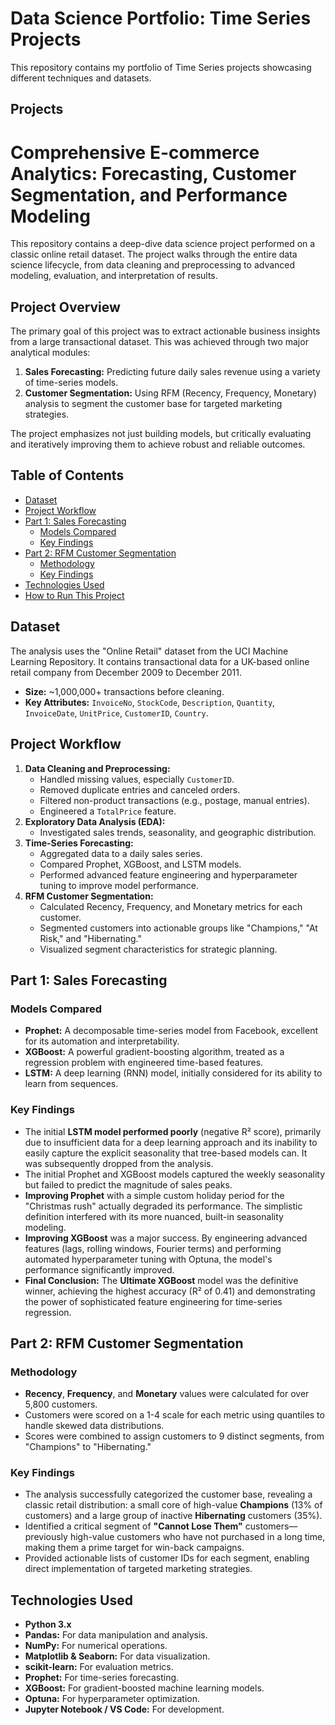 # Data Science Portfolio: Time Series Projects

This repository contains my portfolio of Time Series projects showcasing different techniques and datasets.

## Projects

# Comprehensive E-commerce Analytics: Forecasting, Customer Segmentation, and Performance Modeling

This repository contains a deep-dive data science project performed on a classic online retail dataset. The project walks through the entire data science lifecycle, from data cleaning and preprocessing to advanced modeling, evaluation, and interpretation of results.

## Project Overview

The primary goal of this project was to extract actionable business insights from a large transactional dataset. This was achieved through two major analytical modules:

1.  **Sales Forecasting:** Predicting future daily sales revenue using a variety of time-series models.
2.  **Customer Segmentation:** Using RFM (Recency, Frequency, Monetary) analysis to segment the customer base for targeted marketing strategies.

The project emphasizes not just building models, but critically evaluating and iteratively improving them to achieve robust and reliable outcomes.

## Table of Contents

- [Dataset](#dataset)
- [Project Workflow](#project-workflow)
- [Part 1: Sales Forecasting](#part-1-sales-forecasting)
  - [Models Compared](#models-compared)
  - [Key Findings](#key-findings)
- [Part 2: RFM Customer Segmentation](#part-2-rfm-customer-segmentation)
  - [Methodology](#methodology)
  - [Key Findings](#key-findings-1)
- [Technologies Used](#technologies-used)
- [How to Run This Project](#how-to-run-this-project)

## Dataset

The analysis uses the "Online Retail" dataset from the UCI Machine Learning Repository. It contains transactional data for a UK-based online retail company from December 2009 to December 2011.

-   **Size:** ~1,000,000+ transactions before cleaning.
-   **Key Attributes:** `InvoiceNo`, `StockCode`, `Description`, `Quantity`, `InvoiceDate`, `UnitPrice`, `CustomerID`, `Country`.

## Project Workflow

1.  **Data Cleaning and Preprocessing:**
    -   Handled missing values, especially `CustomerID`.
    -   Removed duplicate entries and canceled orders.
    -   Filtered non-product transactions (e.g., postage, manual entries).
    -   Engineered a `TotalPrice` feature.
2.  **Exploratory Data Analysis (EDA):**
    -   Investigated sales trends, seasonality, and geographic distribution.
3.  **Time-Series Forecasting:**
    -   Aggregated data to a daily sales series.
    -   Compared Prophet, XGBoost, and LSTM models.
    -   Performed advanced feature engineering and hyperparameter tuning to improve model performance.
4.  **RFM Customer Segmentation:**
    -   Calculated Recency, Frequency, and Monetary metrics for each customer.
    -   Segmented customers into actionable groups like "Champions," "At Risk," and "Hibernating."
    -   Visualized segment characteristics for strategic planning.

## Part 1: Sales Forecasting

### Models Compared

-   **Prophet:** A decomposable time-series model from Facebook, excellent for its automation and interpretability.
-   **XGBoost:** A powerful gradient-boosting algorithm, treated as a regression problem with engineered time-based features.
-   **LSTM:** A deep learning (RNN) model, initially considered for its ability to learn from sequences.

### Key Findings

-   The initial **LSTM model performed poorly** (negative R² score), primarily due to insufficient data for a deep learning approach and its inability to easily capture the explicit seasonality that tree-based models can. It was subsequently dropped from the analysis.
-   The initial Prophet and XGBoost models captured the weekly seasonality but failed to predict the magnitude of sales peaks.
-   **Improving Prophet** with a simple custom holiday period for the "Christmas rush" actually degraded its performance. The simplistic definition interfered with its more nuanced, built-in seasonality modeling.
-   **Improving XGBoost** was a major success. By engineering advanced features (lags, rolling windows, Fourier terms) and performing automated hyperparameter tuning with Optuna, the model's performance significantly improved.
-   **Final Conclusion:** The **Ultimate XGBoost** model was the definitive winner, achieving the highest accuracy (R² of 0.41) and demonstrating the power of sophisticated feature engineering for time-series regression.

## Part 2: RFM Customer Segmentation

### Methodology

-   **Recency**, **Frequency**, and **Monetary** values were calculated for over 5,800 customers.
-   Customers were scored on a 1-4 scale for each metric using quantiles to handle skewed data distributions.
-   Scores were combined to assign customers to 9 distinct segments, from "Champions" to "Hibernating."

### Key Findings

-   The analysis successfully categorized the customer base, revealing a classic retail distribution: a small core of high-value **Champions** (13% of customers) and a large group of inactive **Hibernating** customers (35%).
-   Identified a critical segment of **"Cannot Lose Them"** customers—previously high-value customers who have not purchased in a long time, making them a prime target for win-back campaigns.
-   Provided actionable lists of customer IDs for each segment, enabling direct implementation of targeted marketing strategies.

## Technologies Used

-   **Python 3.x**
-   **Pandas:** For data manipulation and analysis.
-   **NumPy:** For numerical operations.
-   **Matplotlib & Seaborn:** For data visualization.
-   **scikit-learn:** For evaluation metrics.
-   **Prophet:** For time-series forecasting.
-   **XGBoost:** For gradient-boosted machine learning models.
-   **Optuna:** For hyperparameter optimization.
-   **Jupyter Notebook / VS Code:** For development.


